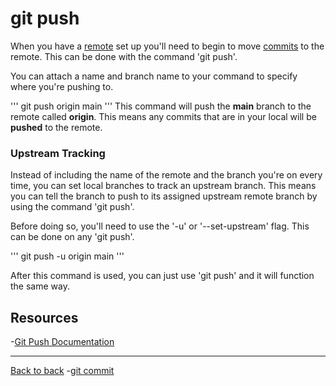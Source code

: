 # git push

When you have a [remote](./REMOTE.md) set up you'll need to begin to move [commits](./COMMIT.md) to the remote.
This can be done with the command 'git push'.

You can attach a name and branch name to your command to specify where you're pushing to. 

'''
git push origin main
'''
This command will push the **main** branch to the remote called **origin**. This means any commits that are in your local will be **pushed** to the remote. 
### Upstream Tracking

Instead of including the name of the remote and the branch you're on every time, you can set local branches to track an upstream branch. This means you can tell the branch to push to its assigned upstream remote branch by using the command 'git push'.

Before doing so, you'll need to use the '-u' or '--set-upstream' flag. This can be done on any 'git push'.

'''
git push -u origin main
'''

After this command is used, you can just use 'git push' and it will function the same way.

## Resources 

-[Git Push Documentation](https://git-scm.com/git-push)

---

[Back to back](../README.md)
-[git commit](./Commands/Commit.md)
